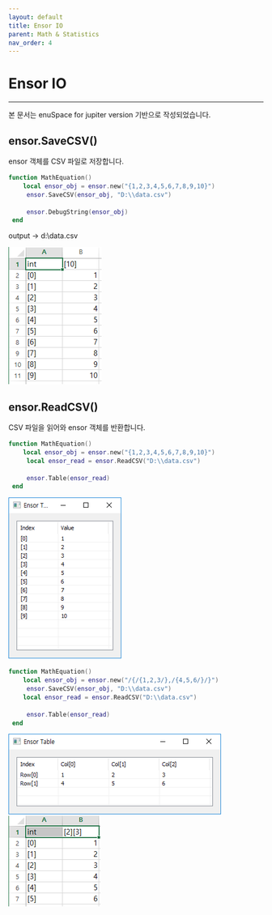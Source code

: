 ```yaml
---
layout: default
title: Ensor IO
parent: Math & Statistics
nav_order: 4
---
```


# Ensor IO

---

본 문서는 enuSpace for jupiter version 기반으로 작성되었습니다.

## ensor.SaveCSV\(\)

ensor 객체를 CSV 파일로 저장합니다.

```lua
function MathEquation()
    local ensor_obj = ensor.new("{1,2,3,4,5,6,7,8,9,10}")
     ensor.SaveCSV(ensor_obj, "D:\\data.csv")

     ensor.DebugString(ensor_obj)
 end
```

output -&gt; d:\data.csv

![](/assets/statistics/savecsv.png)

## ensor.ReadCSV\(\)

CSV 파일을 읽어와 ensor 객체를 반환합니다.

```lua
function MathEquation()
    local ensor_obj = ensor.new("{1,2,3,4,5,6,7,8,9,10}")
     local ensor_read = ensor.ReadCSV("D:\\data.csv")

     ensor.Table(ensor_read)
 end
```

![](/assets/statistics/readcsv.png)

```lua
function MathEquation()
    local ensor_obj = ensor.new("/{/{1,2,3/},/{4,5,6/}/}")
     ensor.SaveCSV(ensor_obj, "D:\\data.csv")
    local ensor_read = ensor.ReadCSV("D:\\data.csv")

     ensor.Table(ensor_read)
 end
```

![](/assets/statistics/readcsv2.png)![](/assets/statistics/readcsv3.png)

